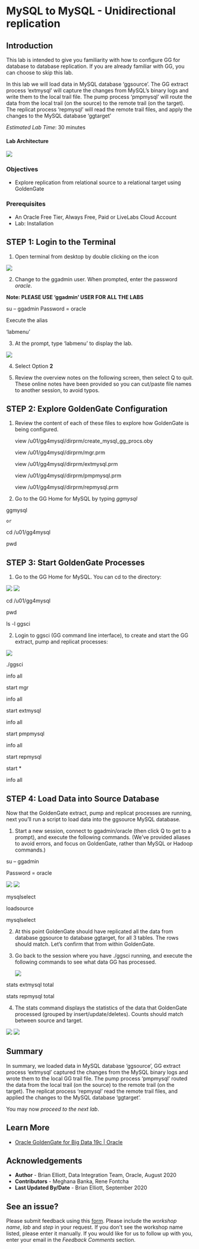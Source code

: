 #  MySQL to MySQL - Unidirectional replication

## Introduction

This lab is intended to give you familiarity with how to configure GG for database to database replication. If you are already familiar with GG, you can choose to skip this lab.

In this lab we will load data in MySQL database ‘ggsource’. The GG extract process ‘extmysql’ will capture the changes from MySQL’s binary logs and write them to the local trail file. The pump process ‘pmpmysql’ will route the data from the local trail (on the source) to the remote trail (on the target). The replicat process ‘repmysql’ will read the remote trail files, and apply the changes to the MySQL database ‘ggtarget’

*Estimated Lab Time*:  30 minutes

#### Lab Architecture
 ![](./images/image200_1.png " ")
  

### Objectives
- Explore replication from relational source to a relational target using GoldenGate

### Prerequisites
* An Oracle Free Tier, Always Free, Paid or LiveLabs Cloud Account
* Lab: Installation

## **STEP 1**: Login to the Terminal

1. Open terminal from desktop by double clicking on the icon

  ![](./images/terminal2.png " ")

2.  Change to the ggadmin user.  When prompted, enter the password *oracle*.  

**Note: PLEASE USE ‘ggadmin’ USER FOR ALL THE LABS**

<copy>su – ggadmin</copy>
Password = oracle

Execute the alias 

<copy>‘labmenu’</copy>

3. At the prompt, type  ‘labmenu’ to display the lab.

  ![](./images/a_labmenu2.png " ")

4. Select Option **2**

5. Review the overview notes on the following screen, then select Q to quit. These online notes have been provided so you can cut/paste file names to another session, to avoid typos.

## **STEP 2**: Explore GoldenGate Configuration

1. Review the content of each of these files to explore how GoldenGate is being configured.

    <copy>view /u01/gg4mysql/dirprm/create_mysql_gg_procs.oby</copy>

    <copy>view /u01/gg4mysql/dirprm/mgr.prm</copy>

    <copy>view /u01/gg4mysql/dirprm/extmysql.prm</copy>

    <copy>view /u01/gg4mysql/dirprm/pmpmysql.prm</copy>

    <copy>view /u01/gg4mysql/dirprm/repmysql.prm</copy>

2. Go to the GG Home for MySQL by typing *ggmysql*

<copy>ggmysql</copy>

    or

<copy> cd /u01/gg4mysql</copy>

<copy> pwd</copy> 


## **STEP 3**: Start GoldenGate Processes

1. Go to the GG Home for MySQL. You can cd to the directory:

  ![](./images/a_2.png " ")
  ![](./images/a3.png " ")

<copy> cd /u01/gg4mysql</copy>

<copy> pwd</copy> 

<copy> ls -l ggsci</copy>

2. Login to ggsci (GG command line interface), to create and start the GG extract, pump and replicat
processes:

  ![](./images/a4.png " ")

  
<copy>./ggsci</copy>

<copy> info all</copy>
	 
<copy> start mgr</copy>	

<copy> info all</copy>

<copy> start extmysql</copy>

<copy>info all</copy>	

<copy>start pmpmysql</copy>	

<copy>info all</copy>	

<copy>start repmysql</copy>	

<copy>start * </copy>

<copy>info all</copy>




## **STEP 4**: Load Data into Source Database

Now that the GoldenGate extract, pump and replicat processes are running, next you’ll run a script to load data into the ggsource MySQL database.

1. Start a new session, connect to ggadmin/oracle (then click Q to get to a prompt), and execute the following commands. (We’ve provided aliases to avoid errors, and focus on GoldenGate, rather than MySQL or Hadoop commands.)

<copy>su – ggadmin</copy>

Password = oracle

   ![](./images/a5.png " ")
   ![](./images/a6.png " ")

<copy>mysqlselect</copy>

<copy>loadsource</copy>

<copy>mysqlselect</copy>


2. At this point GoldenGate should have replicated all the data from database ggsource to database ggtarget, for all 3 tables. The rows should match. Let’s confirm that from within GoldenGate.

3. Go back to the session where you have ./ggsci running, and execute the following commands to see what data GG has processed.

    ![](./images/a7.png " ")

<copy>stats extmysql total</copy>

<copy> stats repmysql total</copy>
    

4.  The stats command displays the statistics of the data that GoldenGate processed (grouped by insert/update/deletes). Counts should match between source and target.


  ![](./images/a8.png " ")
  ![](./images/a9.png " ")


## Summary
In summary, we loaded data in MySQL database ‘ggsource’, GG extract process ‘extmysql’ captured the changes from the MySQL binary logs and wrote them to the local GG trail file. The pump process ‘pmpmysql’ routed the data from the local trail (on the source) to the remote trail (on the target). The replicat process ‘repmysql’ read the remote trail files, and applied the changes to the MySQL database ‘ggtarget’.

You may now *proceed to the next lab*.

## Learn More

* [Oracle GoldenGate for Big Data 19c | Oracle](https://www.oracle.com/middleware/data-integration/goldengate/big-data/)

## Acknowledgements
* **Author** - Brian Elliott, Data Integration Team, Oracle, August 2020
* **Contributors** - Meghana Banka, Rene Fontcha
* **Last Updated By/Date** - Brian Elliott, September 2020


## See an issue?
Please submit feedback using this [form](https://apexapps.oracle.com/pls/apex/f?p=133:1:::::P1_FEEDBACK:1). Please include the *workshop name*, *lab* and *step* in your request.  If you don't see the workshop name listed, please enter it manually. If you would like for us to follow up with you, enter your email in the *Feedback Comments* section.
